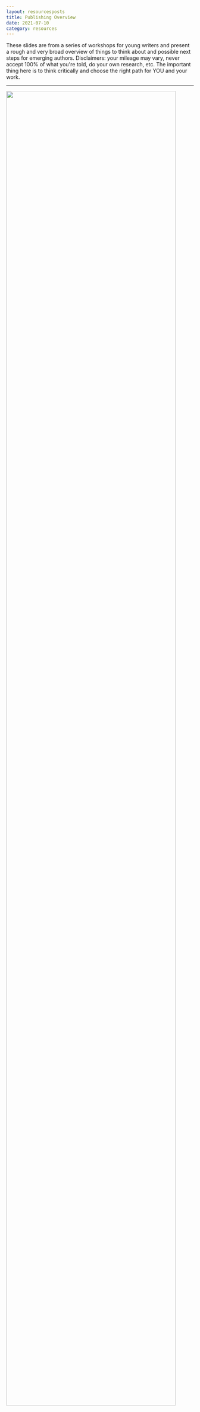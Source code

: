 ```yaml
---
layout: resourcesposts
title: Publishing Overview
date: 2021-07-10
category: resources
---
```


These slides are from a series of workshops for young writers and present a rough and very broad overview of things to think about and possible next steps for emerging authors. Disclaimers: your mileage may vary, never accept 100% of what you're told, do your own research, etc. The important thing here is to think critically and choose the right path for YOU and your work.

---

<img src="/1-goals.png" width="95%;">

### Identify Your Goals

This might seem obvious (and it applies to all of publishing, not just short fiction), but it's actually very important to really dig into what matters to *you*.

Are you building a long-term career? Do you dream of publishing full time? Do you care more about money or creative freedom or acclaim? Is it really more about getting your stories or ideas out to the world? Do you crave feedback? Is writing really a private pursuit that brings joy to you but that you don't want the eyes (and opinions) of the world on? Is publishing a path to something else—recognition, acclaim, support for a different eductational or career trajectory?

Your answers may surprise you and/or change over time—which is fine! We all do the best we can and move forward as best we can, making mistakes along the way. But if you can clarify your goals (and dreams and hopes and . . . ) it'll help you think critically about the information available and choose the most promising path for your needs.

---

<img src="/2-following.png" width="95%;">

### Ways To Connect With Readers

This is vital: if you want to get your work out into the world, that means working with others.

Young writers and newcomers may be used to a more critical perspective on "literature" (damage from high school/college lit classes, no doubt), or channel their insecurities into aggression, or simply lack the experience to recognize just what (and to what extent) they don't yet know. 

**Time for a change of focus: other writers are now your peers.** Not long-dead entities to be picked apart in analysis and critique. Not competitors (even when they are). Not faceless corporations. Real people who you may bump into from time to time, friends, colleagues, possibly even someone who will one day be in a position to help or hurt your career. Proceed accordingly.

Try to adjust your perspective on other emerging writers and readers as well; they're now potential friends, colleagues, and fans. Be kind. Be helpful. Be professional. Don't be scared.

You'll need people who are on your side (or at least willing to lend a hand temporarily) at nearly every step of your writing journey. People who'll share tips, give feedback (if you ask for it), buy books, write reviews, shout about your books to other readers.

If you intend to publish a book or otherwise care about getting your words out to readers, it's never too early to start. Nothing published to share yet? Build platforms (website/social media, etc.) around shouting about books you like, ideally ones that are similar to what you hope to write. By the time you're ready to search for readers, you'll have contacts who you can share the news with!

And consider starting with something smaller and less resource intensive than a book, especially if you're a student. Short stories, fanfiction, and serial fiction are a few ways to get your words in front of readers with less pressure. Bite-sized content is a growing market *and* it's more doable for you, especially if you're balancing creating with a busy school or work schedule.

See other posts in the [Resources](/resources.html) section for links to short fiction and serial fiction markets.

At time of writing, [Wattpad](http://wattpad.com/) and [Archive Of Our Own (AO3)](https://archiveofourown.org/) are the biggest fanfiction platforms. Use filters to keep content kid-friendly if you're underage or simply uninterested in the thriving adult content sections. ;)

Quick aside: ALWAYS read the contracts before sharing your work and make sure your rights are protected. More on that in a bit.

---

<img src="/3-career.png" width="95%;">

### Establishing Your Reputation/Skill

This section was originally intended for students, but writers of all ages can get into sharing their words for reputational purposes.

Students may find it helpful in scholarship, college, or job applications. Adults may simply want the prestige, or use it as a (small) building block to a writing career or a complement to a different field.

Awards and accolades don't sell lots of books. They can be useful in building a "brand" as a writer, however, and may lead to more opportunities or visibility over time.

Larger scale or higher profile awards or story markets can be more beneficial, but the competition will be higher. That's not to say don't enter—always take your shot! But local/regional and student-specific competitions/markets will be relatively easier to make a splash in. Also note that certain topics or styles will play better with some judging panels or editors/magazines than others. The closer you match their preferences, the more likely you are to get a 'yes' and that has nothing to do with skill or quality. (Don't get discouraged!)

While publishing as a teen may sound promising, it tends to be less of a selling point than you might think. Unless you're entering a student competition or otherwise required to disclose such details, avoid mentioning your age/grade.

See other posts in the [Resources](/resources.html) section for links to competition and short fiction markets. ALWAYS read contracts and follow posted guidelines.

---

<img src="/4-income.png" width="95%;">

### Earning an Income With Short Fiction

Writing is not known for it's incredible financial rewards—usually. That doesn't mean it won't or can't pay, but the effort tends not to pay off quickly or reliably. Don't overreach. The next section dives into rates, but in terms of markets, you can place short stories in competitions, print and/or genre or literary magazines or 'zines, other types of magazines that sometimes include a small fiction segment, anthologies, or individually be self-publishing.

Reading submission guidelines and writing a custom piece in response sometimes results in better (=closer) fits, but you can also just write freely and then look for the right market after the fact. Note that preparing, submitting, and tracking story submissions takes time in its own right, putting further pressure on any income you might recieve.

Nonfiction (particularly business) writing tends to be paid at higher rates, but you normally pitch the idea of a feature or article to an editor *before* writing, whereas with fiction, you write the whole piece and submit it.

See other posts in the [Resources](/resources.html) section for links to competition and short fiction markets. ALWAYS read contracts and follow posted guidelines.

---

<img src="/5-rates.png" width="95%;">

### Short Fiction Rates

Graphic from [writingsmarter.com](http://writingsmarter.com).

Always ALWAYS read the submission guidelines. There is variation between accepted story lengths and rates of pay. But this works fairly well as a general guideline. Note that professional writers tend to speak in terms of wordcount because page count varies depending on formatting and is an unreliable indicator. We really only use it to speak to readers who are used to thinking in those terms.

Many short fiction "markets" do not pay. Some are prestigious; many are new and/or hobby projects for the founder. That doesn't mean they're automatically bad! They make be a good stepping stone or practice for beginners, or provide an outlet for those who love sharing their words but aren't bothered about the income side of things. As usual, always read the terms/contracts/guidelines to make sure you're not signing away more rights than you mean to.

We'll look at rights/licensing in a bit, but it's good to keep in mind that the first sale is usually the most valuable and accessible to make, and consider holding out for a "higher" level market. Reprints aren't as widely accepted in paying markets, and it's harder work to place them. In general, I recommend shooting high and then working your way down a wishlist of possible story markets until a story lands.

Magazines and other short fiction markets rarely pay on royalties, but the exception is anthologies. Sometimes they're paid in a lump sum upon signing, but "royalty-split" arrangements aren't uncommon. While your income is therefore unreliable, this can be a good option if you've built a platform of readers eager to pay for your work and/or the other authors in the anthology have a strong platform to market to as well.

Token rates are generally in the $5-$40 range, where the market can't afford more but feels it's important to pay *something.* The Science Fiction Fantasy Writers of America ([sfwa.org](http://www.sfwa.org/about/join-us/sfwa-membership-requirements/?fbclid=IwAR1kwEOLL465fHfjtkEGuY0igU81ucK1a1krW5UPOYFpSrCpBkPb6nL4Pzg#short)) has set pro rates at $0.08/word, but you'll see anything from half a cent on up. Some markets also offer lump sum payments in the 100+ range. Generally, the more they pay, the more the competition, but don't self-reject—the worst they can do is say no! 

---

<img src="/6-prep.png" width="95%;">

### Gut Check Break!

I'll keep repeating this, but ALWAYS read the submission guidelines and follow them. Your story should be creative; your formatting and document presentation should not be. If no specifics are given, follow [Shunn Manuscript Format, modern edition](https://www.shunn.net/format/story/) as the default.

Some competitions charge entrance fees. Some writing markets charge reading fees, but far from all. You can spend a lot of money *trying* to get published, but you don't have to. Avoid fee-charging markets or competitions unless you think your story has an excellent chance of earning the expense back or unless money is no object.

It's easy to get caught up in the pursuit. After a few submissions, you just really *really* want an acceptance. Try to clarify your goals and keep them front and center. Write them down and post them in your workspace if that helps.

On a related note, always read the contract. Some market post a sample one. Most competitions will also post terms. Some "opportunities" aren't. See other posts in the [Resources](/resources.html) section for links to reading, understanding and negotiating contracts.

Consider the reader(s) before submitting. What kind of reader is likely to appreciate your story (if it's already written). What might the judges or first readers/editor care about and appreciate? You can research past award-winners or other stories in a magazine to get an idea, but if you're submitting a lot, it's not practical to do too much research.

Finally, make yourself a tracking document or spreadsheet early on. Keep track of submissions, contract terms for licensed stories, and details of the stories themselves. This seems silly at first, but if you keep writing and submitting, you'll quickly get beyond the point where you can keep track in your head. See other posts in the [Resources](/resources.html) section for links to competition and short fiction markets, including online tracking sites.

---

<img src="/7-IP.png" width="95%;">

### Licensing & YOU

Experienced and prolific author/editor/publisher Dean Wesley Smith talks about the idea of a "magic bakery' when it comes to writing. You can read about it [in his own words](https://www.deanwesleysmith.com/the-magic-bakery-chapter-one/) and [in this excellent blog](https://kriswrites.com/business-musings ) by his wife, Kristine Kathryn Rusch. But, in a nutshell, the concept is that intellectual property—like our writing—can be sold over and over, in part and in whole, unlike other goods.

Your work automatically belongs to you from the time of its creation. You own full copyright. (The exception is when you're writing as work-for-hire, or working on an IP project that belongs to someone else, like a Star Wars tie-in novel, for example.) Technically, you *could* transfer copyright in a sale (if you sign a terrible contract), but don't.

Instead, you license the right to use the work in part or in whole. Some examples: Licensing first publication rights in English, then, when the exclusivity period expires, licensing reprint rights (over and over again) or publishing it yourself as a standalone or in a collection. You can also license (and re-license) translation rights, audio rights, production rights (for film/tv), merchandising rights, etc. All that off of one story (potentially).

The moral of the story? Keep your copyright, don't license more rights than the licensee will use (to your benefit), and make sure your contracts aren't perpetual (so you can get licensed rights back eventually and re-license them.)

---

<img src="/8-pro.png" width="95%;">

### Publishing Novels

Switching gears here from short fiction to long. This is a bigger effort in terms of time, skill, and investment, but novels are not inherently better than any other type of fiction. Try not to feel pressured into writing one if you don't really want to!

Whatever publishing path you choose, you will become a small business. Like any entrepreneur, you'll need to learn business skills and keep up on your industry, even if it's just a side hustle. Do your research as you approach publishing; things change in a matter of months in this industry, much less years, and you don't want to be launching with outdated intel. See other posts in the [Resources](/resources.html) section for links to groups and news outlets for staying up to date.

Publishing can pay, but it's usually a slow and gradual path to earning an income. Royalties can accumulate over time. The opportunity to sell additional licenses may emerge. The more stories/books you have out, the more it all can add up, but that takes time, too. Make a plan for how you'll survive financially for the first years at least.

Be open to nontraditional routes: serial fiction and subsidized or serialed fiction are looking strong right now. Patreon and Kickstarter are good examples of emerging trends that authors have leveraged to the advantage of their careers.

---

<img src="/9-paths.png" width="95%;">

### One Route

Not much to add here. This is roughly what I do these days. It's pretty minimal compared to some, unneccessarily complex compared to others. I can't quite bring myself to draft-proofread-publish, but I'm not doing multiple rounds of heavy rewrites, either. If I get really stuck on the plotting, I'll change formats, which can look like any of these:

<img src="/13-mapping.png" width="95%;"> | <img src="/14-chart.png" width="95%;"> | <img src="/15-cards.png" width="95%;">
 
---
 
<img src="/16-diagram.png" width="95%;"> | <img src="/17-diagram-red.png" width="95%;">

### Story Mapping
  
While all the charts and cards can look complex, the basic structure I'm using is a three act structure with four quarters.

The first quarter and the first act map together and contain the inciting event early on (at about the 10% mark). Something disrupts the main character's ordinary life and sends them in a new direction. It ends around the 25% mark with the change of plans turning point. This is where the main character chooses (or gets dragged into) the adventure/quest/journey of the story.

The second act is easiest to understand if you split it evenly in two. The first half is the character struggling to make forward progress and understand their situation/world/challenge/self etc. Around the 50% mark or midpoint turning point (end of the second quarter) they make a discovery or realization that shifts their trajectory. 

Now, starting the third quarter, the main character(s) (thinks they) know what they need to do to succeed, though they still face obstacles. The second act/third quarter ends with the black moment turning point, the darkest point of the story, either figuratively or literally involving death. The main character may feel as though they've failed, there's no hope, maybe no point going on. They may be focused on revenge or retribution.

But, into the final quarter/act, they'll need to rally enough to take on the greatest challenge of the story in the final turning point, the climax. Often this follows a mini arc of setting out, making progress, making a sudden realization that changes their perspective or goal, hitting a "black moment" of despair, and then rallying to overcome (in a positive story arc, at least). There's often an inner and outer component to this, the main character finding inner strength or understanding in order to overcome the outer challenge of the story. The last 10% or so of the final act wraps up the story by showing the new normal—and/or setting up a sequel.

Little Red Riding Hood isn't the best example because it's missing main character agency in most variations. Ideally, you want your main character's actions and choices to be integral to every turning point.

If you hate how structured this all is, welcome to the club. I fought this idea *hard*—but it really does result in faster drafting and stories readers seem to enjoy more. And there's tons of room for creativity within this loose structure. Also, those percentages will come in handy in a moment.

---

<img src="/10-wordcount.png" width="95%;">
Word count graphics from [btleditorial.com](http://btleditorial.com) & [Reedsy](https://reedsy.com).

<img src="/11-40k.png" width="95%;"> | <img src="/12-YA.png" width="95%;">

### Math For Authors

Everyone's favourite, right? But hang in there, this comes in really handy.

You can apply the turning point percentages we just looked at to a target wordcount (above) to plan how to draft your novel. Pick a target wordcount, jot down some notes about each turning point (or go in blind, if that's your preference), and track your wordcount as you write.

For instance, if you're planning an industry-standard middle grade novel (40,000 words, say), as you're coming up to 15,000 words you know you've got the midpoint coming up and you need to get your character in place within the next 5,000 words or 4-5 hours of writing.

If your target is 80k words for a YA fantasy, you're going to be preparing to write that midpoint as you near 40k words (or try to include an inciting event within the first 8k words, or a black moment around the 60k mark, etc.) These intervals help make stories feel like they're moving along at a natural clip to western readers who are mostly used to this story pattern. If you're far off these proportions, it can manifest as portions of the story feeling slow-paced or rushed.

But, as with all writing advice, you can take it or leave it. Other story structures exist. Some writers have stronger instinctual structure, while others find it easier to write to a plan. There's no one right way, but if you're not sure where to start, I suggest trying this structure.

---

<img src="/18-trad.png" width="95%;">

### Paths to Publication

Determined to get a book-shaped story out into the world? Here's a rough outline of what it might look like.

As we'll look at, traditional publishing is often slower with lots of waiting between steps, and possibly more drafts and rewrites. Agents are *not* essential but we all act like they are, and it's unlikely that you can get a manuscript in front of a major publisher without one.

If you choose to independently pubish (self-publish), you don't have to do every one of these steps, but you do need to either learn to do or learn enough to hire someone to do most of them. And in both cases, your job does not end when that book hits store shelves.

---

<img src="/19-trad2.png" width="95%;">

### Big 4 Publishing

Most of this boils down to: it's slow, there are no guarantees, and you've got to look out for yourself. The traditional publishing landscape has been getting worse for authors over the years, but do your research and make the best choice for you and your book. Things may change.

---

<img src="/20-trad3.png" width="95%;">

### Publishing Tips

Agents (and publishers) have been known to steal from authors. That said, there are some very well intentioned people out there. As always, do your research and be intentional in your choices. Small and micro presses often offer better contract terms. They may still steal from you or go out of business. Proceed with caution, and watch out for "hybrid" publishers.

In traditional publishing, all money (should) flow to the author. If you're paying for anything, something's wrong. Don't pay "reading fees" to agents or publishers, that's a scam. If you have to pay to get the book out there, that's independent publishing with a services company ("hybrid publisher"), not a real publisher. If that's something you want, just be careful with the contracts and don't sign away licenses without getting compensated.

---

<img src="/21-trad4.png" width="95%;">

### Benefits of Traditional Publishing

Despite the evidence, it's not all downsides! Book advances have gone down, but you at least get something, rather then spending your money to get published. There is still some prestige to "being published," particularly by a major publisher. It can open doors. You'll be eligible for more awards and speaking opportunities (whether you have a chance or want them is a separate question.) If you write for children (babies through to teens, in the publishing world), traditional publishers may be able to get your book out more widely—to public libraries and schools, for instance.

---

<img src="/22-indie.png" width="95%;">

### Indie Publishing

If your research tells you the traditional publishing route isn't for you, you need to actually write a book and get it out there. The good news is that technology has made pretty much everything you need more accessible than ever before. The bad news is that you've got a huge learning curve ahead. You need to figure out how to write a good book, make it book shaped, get it out to the world, and then keep people interested in it. You may (probably will) need a budget for production costs like cover design, too, if you're not committed to a completely DIY approach. It's a journey, it'll take time, and you'll make mistakes. But it's also a strong option in the current market and a way to get your words out to the world and establish a career for yourself.

---

<img src="/23-stores.png" width="95%;">

### Indie Publishing Retailers/Distributors

Just a shortlist of options. The top 5 are Amazon, Kobo, Barnes & Noble, Apple, and Google. Distributors can help you get your book out to even more markets and make it easier to get started and coordinate (you set up a book once instead of 5+ times on different sites) but offer less control and flexibility. Most take a portion of royalties in payment (no upfront cost). 

---

<img src="/24-files.png" width="95%;">

### Creating eBook Files

The main thing is to get your text set up properly using built-in styles (heading, body text) and page breaks. You can use free software or online setup wizards like Draft2Digital's. The DIY approach is better for creating small file sizes (important if the retailer applies fees by size) but can be tedious.

---

<img src="/25-files2.png" width="95%;">

### Creating Print-Ready Files

Starting from the same file you compile an ebook from, you can update the built-in styles to change font, size, etc., set document settings to match the desired dimensions (most books are not 8.5x11"!) and add layout or visual elements. Professional books have a number of distinctive features: alternating margins (wider on the side the page is bound), kerning (spaces between letters, also spacing between words and lines) to ensure smoothly readible text, widow/orphan control to make sure the text isn't split awkwardly across lines or pages.

Microsoft Word works just fine for this, as long as you don't have complex visual layout like a photo book or text layout. Professional designers may use Adobe InDesign. I haven't tested Google Documents, but it'd probably work fine as well. You'll need to export to PDF for the printer.


<img src="/26-files3.png" width="95%;">

### Creating Print-Ready Covers

Cover design is a balancing act between fitting in and standing out. You want to send the message that your book is like other books the reader likes, while standing out just enough that they pick yours up out of the crowd. You can learn cover design, but it's another whole learning curve, and a poor cover may hurt your book's chances.

---

<img src="/27-meta.png" width="95%;">

### Publishing Metadata

The last piece in compiling a book is the metadata. This stuff can have a big impact on how well your book reaches readers, and each element should be considered (and tested) to get the best result.

